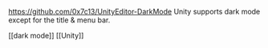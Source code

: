 https://github.com/0x7c13/UnityEditor-DarkMode
Unity supports dark mode except for the title & menu bar.

[[dark mode]]
[[Unity]]